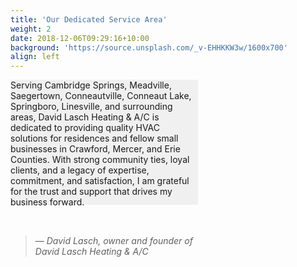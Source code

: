 ```yaml
---
title: 'Our Dedicated Service Area'
weight: 2
date: 2018-12-06T09:29:16+10:00
background: 'https://source.unsplash.com/_v-EHHKKW3w/1600x700'
align: left
---
```


<style>
  .opaque-gray-div {
    background-color: rgba(230, 227, 227, 0.5); /* Light gray color with 50% opacity */
    width: 300px;
    height: 200px;
  }
</style>

<div class="opaque-gray-div">
  <p>Serving Cambridge Springs, Meadville, Saegertown, Conneautville, Conneaut Lake, Springboro, Linesville, and surrounding areas, David Lasch Heating & A/C is dedicated to providing quality HVAC solutions for residences and fellow small businesses in Crawford, Mercer, and Erie Counties. With strong community ties, loyal clients, and a legacy of expertise, commitment, and satisfaction, I am grateful for the trust and support that drives my business forward.</p>
<br/>
<blockquote><i>— David Lasch, owner and founder of David Lasch Heating & A/C</i></blockquote>
</div>


